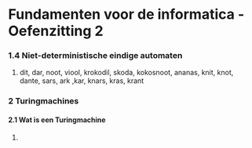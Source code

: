 # Fundamenten voor de informatica - Oefenzitting 2

### 1.4 Niet-deterministische eindige automaten

1. dit, dar, noot, viool, krokodil, skoda, kokosnoot, ananas, knit, knot, dante, sars, ark ,kar, knars, kras, krant





### 2 Turingmachines

#### 2.1 Wat is een Turingmachine

1.